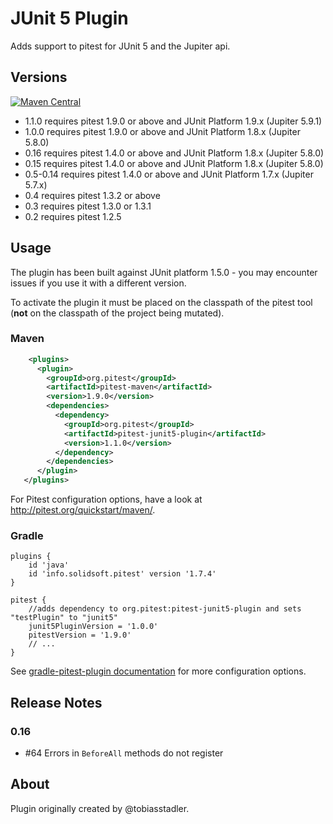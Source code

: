 # JUnit 5 Plugin 

Adds support to pitest for JUnit 5 and the Jupiter api.

## Versions

[![Maven Central](https://maven-badges.herokuapp.com/maven-central/org.pitest/pitest-junit5-plugin/badge.svg?style=flat)](https://maven-badges.herokuapp.com/maven-central/org.pitest/pitest-junit5-plugin)

* 1.1.0 requires pitest 1.9.0 or above and JUnit Platform 1.9.x (Jupiter 5.9.1)
* 1.0.0 requires pitest 1.9.0 or above and JUnit Platform 1.8.x (Jupiter 5.8.0)
* 0.16 requires pitest 1.4.0 or above and JUnit Platform 1.8.x (Jupiter 5.8.0)
* 0.15 requires pitest 1.4.0 or above and JUnit Platform 1.8.x (Jupiter 5.8.0)
* 0.5-0.14 requires pitest 1.4.0 or above and JUnit Platform 1.7.x (Jupiter 5.7.x)
* 0.4 requires pitest 1.3.2 or above
* 0.3 requires pitest 1.3.0 or 1.3.1
* 0.2 requires pitest 1.2.5 

## Usage

The plugin has been built against JUnit platform 1.5.0 - you may encounter issues if you use it with a different version. 

To activate the plugin it must be placed on the classpath of the pitest tool (**not** on the classpath of the project being mutated).

### Maven

```xml
    <plugins>
      <plugin>
        <groupId>org.pitest</groupId>
        <artifactId>pitest-maven</artifactId>
        <version>1.9.0</version>
        <dependencies>
          <dependency>
            <groupId>org.pitest</groupId>
            <artifactId>pitest-junit5-plugin</artifactId>
            <version>1.1.0</version>
          </dependency>
        </dependencies>
      </plugin>
   </plugins>
```
For Pitest configuration options, have a look at http://pitest.org/quickstart/maven/.

### Gradle

```
plugins {
    id 'java'
    id 'info.solidsoft.pitest' version '1.7.4'
}

pitest {
    //adds dependency to org.pitest:pitest-junit5-plugin and sets "testPlugin" to "junit5"
    junit5PluginVersion = '1.0.0'
    pitestVersion = '1.9.0'
    // ...
}
```

See [gradle-pitest-plugin documentation](https://github.com/szpak/gradle-pitest-plugin#pit-test-plugins-support) for more configuration options.

## Release Notes

### 0.16

* #64 Errors in `BeforeAll` methods do not register

## About

Plugin originally created by @tobiasstadler.
